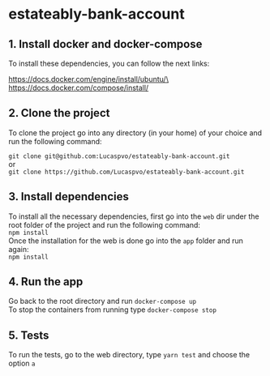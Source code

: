 # estateably-bank-account

## 1. Install docker and docker-compose

To install these dependencies, you can follow the next links:

https://docs.docker.com/engine/install/ubuntu/\
https://docs.docker.com/compose/install/

## 2. Clone the project

To clone the project go into any directory (in your home) of your choice and run the following command:

`git clone git@github.com:Lucaspvo/estateably-bank-account.git`\
or\
`git clone https://github.com/Lucaspvo/estateably-bank-account.git`

## 3. Install dependencies

To install all the necessary dependencies, first go into the `web` dir under the root folder of the project and run the following command:\
`npm install`\
Once the installation for the web is done go into the `app` folder and run again:\
`npm install`

## 4. Run the app

Go back to the root directory and run `docker-compose up`\
To stop the containers from running type `docker-compose stop`

## 5. Tests

To run the tests, go to the web directory, type `yarn test` and choose the option `a`